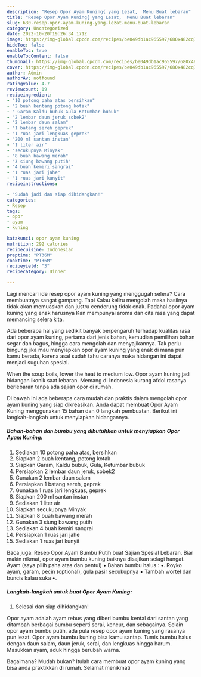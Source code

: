 ```yaml
---
description: "Resep Opor Ayam Kuning{ yang Lezat,  Menu Buat lebaran"
title: "Resep Opor Ayam Kuning{ yang Lezat,  Menu Buat lebaran"
slug: 630-resep-opor-ayam-kuning-yang-lezat-menu-buat-lebaran
category: Uncategorized
date: 2022-10-20T19:26:34.171Z
image: https://img-global.cpcdn.com/recipes/be049db1ac965597/680x482cq70/opor-ayam-kuning-foto-resep-utama.jpg
hideToc: false
enableToc: true
enableTocContent: false
thumbnail: https://img-global.cpcdn.com/recipes/be049db1ac965597/680x482cq70/opor-ayam-kuning-foto-resep-utama.jpg
cover: https://img-global.cpcdn.com/recipes/be049db1ac965597/680x482cq70/opor-ayam-kuning-foto-resep-utama.jpg
author: Admin
authorAv: notfound
ratingvalue: 4.7
reviewcount: 19
recipeingredient:
- "10 potong paha atas bersihkan"
- "2 buah kentang potong kotak"
- " Garam Kaldu bubuk Gula Ketumbar bubuk"
- "2 lembar daun jeruk sobek2"
- "2 lembar daun salam"
- "1 batang sereh geprek"
- "1 ruas jari lengkuas geprek"
- "200 ml santan instan"
- "1 liter air"
- "secukupnya Minyak"
- "8 buah bawang merah"
- "3 siung bawang putih"
- "4 buah kemiri sangrai"
- "1 ruas jari jahe"
- "1 ruas jari kunyit"
recipeinstructions:

- "Sudah jadi dan siap dihidangkan!"
categories:
- Resep
tags:
- opor
- ayam
- kuning

katakunci: opor ayam kuning 
nutrition: 292 calories
recipecuisine: Indonesian
preptime: "PT36M"
cooktime: "PT36M"
recipeyield: "3"
recipecategory: Dinner

---
```



Lagi mencari ide resep opor ayam kuning yang menggugah selera? Cara membuatnya sangat gampang. Tapi Kalau keliru mengolah maka hasilnya tidak akan memuaskan dan justru cenderung tidak enak. Padahal opor ayam kuning yang enak harusnya Kan mempunyai aroma dan cita rasa yang dapat memancing selera kita.


Ada beberapa hal yang sedikit banyak berpengaruh terhadap kualitas rasa dari opor ayam kuning, pertama dari jenis bahan, kemudian pemilihan bahan segar dan bagus, hingga cara mengolah dan menyajikannya. Tak perlu bingung jika mau menyiapkan opor ayam kuning yang enak di mana pun kamu berada, karena asal sudah tahu caranya maka hidangan ini dapat menjadi suguhan spesial.

When the soup boils, lower the heat to medium low. Opor ayam kuning jadi hidangan ikonik saat lebaran. Memang di Indonesia kurang afdol rasanya berlebaran tanpa ada sajian opor di rumah.


Di bawah ini ada beberapa cara mudah dan praktis dalam mengolah opor ayam kuning yang siap dikreasikan. Anda dapat membuat Opor Ayam Kuning menggunakan 15 bahan dan 0 langkah pembuatan. Berikut ini langkah-langkah untuk menyiapkan hidangannya.

<!--inarticleads1-->

##### Bahan-bahan dan bumbu yang dibutuhkan untuk menyiapkan Opor Ayam Kuning:

1. Sediakan 10 potong paha atas, bersihkan
1. Siapkan 2 buah kentang, potong kotak
1. Siapkan  Garam, Kaldu bubuk, Gula, Ketumbar bubuk
1. Persiapkan 2 lembar daun jeruk, sobek2
1. Gunakan 2 lembar daun salam
1. Persiapkan 1 batang sereh, geprek
1. Gunakan 1 ruas jari lengkuas, geprek
1. Siapkan 200 ml santan instan
1. Sediakan 1 liter air
1. Siapkan secukupnya Minyak
1. Siapkan 8 buah bawang merah
1. Gunakan 3 siung bawang putih
1. Sediakan 4 buah kemiri sangrai
1. Persiapkan 1 ruas jari jahe
1. Sediakan 1 ruas jari kunyit


Baca juga: Resep Opor Ayam Bumbu Putih buat Sajian Spesial Lebaran. Biar makin nikmat, opor ayam bumbu kuning baiknya disajikan selagi hangat. Ayam (saya pilih paha atas dan pentul) • Bahan bumbu halus : •. Royko ayam, garam, pecin (optional), gula pasir secukupnya • Tambah wortel dan buncis kalau suka •. 

<!--inarticleads2-->

##### Langkah-langkah untuk buat Opor Ayam Kuning:


1. Selesai dan siap dihidangkan!

Opor ayam adalah ayam rebus yang diberi bumbu kental dari santan yang ditambah berbagai bumbu seperti serai, kencur, dan sebagainya. Selain opor ayam bumbu putih, ada pula resep opor ayam kuning yang rasanya pun lezat. Opor ayam bumbu kuning bisa kamu santap. Tumis bumbu halus dengan daun salam, daun jeruk, serai, dan lengkuas hingga harum. Masukkan ayam, aduk hingga berubah warna. 

Bagaimana? Mudah bukan? Itulah cara membuat opor ayam kuning yang bisa anda praktikkan di rumah. Selamat menikmati

